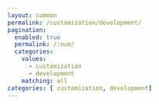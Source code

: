 ```yaml
---
layout: common
permalink: /customization/development/
pagination: 
  enabled: true
  permalink: /:num/
  categories:
    values:
      - customization
      - development
    matching: all
categories: [ customization, development]
---
```

